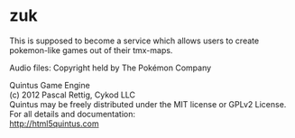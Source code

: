 zuk
===

This is supposed to become a service which allows users to create pokemon-like games out of their tmx-maps.

Audio files: Copyright held by The Pokémon Company
  
Quintus Game Engine<br/>
(c) 2012 Pascal Rettig, Cykod LLC<br/>
Quintus may be freely distributed under the MIT license or GPLv2 License.<br/>
For all details and documentation:<br/>
http://html5quintus.com<br/>
